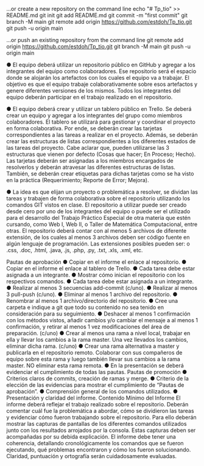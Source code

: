 …or create a new repository on the command line
    echo "# Tp_tio" >> README.md
    git init
    git add README.md
    git commit -m "first commit"
    git branch -M main
    git remote add origin https://github.com/estdoh/Tp_tio.git
    git push -u origin main

…or push an existing repository from the command line
    git remote add origin https://github.com/estdoh/Tp_tio.git
    git branch -M main
    git push -u origin main

● El equipo deberá utilizar un repositorio público en GitHub y agregar a los
integrantes del equipo como colaboradores. Ese repositorio será el espacio
donde se alojarán los artefactos con los cuales el equipo va a trabajar. El objetivo
es que el equipo trabaje colaborativamente sobre esos artefactos y genere
diferentes versiones de los mismos. Todos los integrantes del equipo deberán
participar en el trabajo realizado en el repositorio.

● El equipo deberá crear y utilizar un tablero público en Trello. Se deberá crear un
equipo y agregar a los integrantes del grupo como miembros colaboradores. El
tablero se utilizará para gestionar y coordinar el proyecto en forma colaborativa.
Por ende, se deberán crear las tarjetas correspondientes a las tareas a realizar en
el proyecto. Además, se deberán crear las estructuras de listas correspondientes
a los diferentes estados de las tareas del proyecto. Cabe aclarar que, pueden
utilizarse las 3 estructuras que vienen por defecto (Cosas que hacer; En Proceso;
Hecho). Las tarjetas deberán ser asignadas a los miembros encargados de
resolverlos y deberán atravesar las diferentes estructuras de listas. También, se
deberán crear etiquetas para dichas tarjetas como se ha visto en la práctica
(Requerimiento; Reporte de Error; Mejora).

● La idea es que elijan un proyecto o problemática a resolver, se dividan las tareas y
trabajen de forma colaborativa sobre el repositorio utilizando los comandos GIT
vistos en clase. El repositorio a utilizar puede ser creado desde cero por uno de
los integrantes del equipo o puede ser el utilizado para el desarrollo del Trabajo
Práctico Especial de otra materia que estén cursando, como Web I, Web II, o
Taller de Matemática Computacional, entre otras. El repositorio deberá contar
con al menos 5 archivos de diferente extensión, de los cuales al menos 3 archivos
deben ser código fuente en algún lenguaje de programación. Las extensiones
posibles pueden ser:
o .css, .doc, .html, .java, .js, .php, .py, .txt, .xls, .xml, etc.

Pautas de aprobación
● Copiar en el informe el enlace al repositorio.
● Copiar en el informe el enlace al tablero de Trello.
● Cada tarea debe estar asignada a un integrante.
● Mostrar cómo inician el repositorio con los respectivos comandos.
● Cada tarea debe estar asignada a un integrante.
● Realizar al menos 3 secuencias add-commit (c/uno).
● Realizar al menos 3 pull-push (c/uno).
● Eliminar al menos 1 archivo del repositorio.
● Renombrar al menos 1 archivo/directorio del repositorio.
● Cree una carpeta e indique a git que todo su contenido no sea tenido en
consideración para su seguimiento.
● Deshacer al menos 1 confirmación con los métodos vistos, añadir cambios y/o
cambiar el mensaje a al menos 1 confirmación, y retirar al menos 1 vez
modificaciones del área de preparación. (c/uno)
● Crear al menos una rama a nivel local, trabajar en ella y llevar los cambios a la
rama master. Una vez llevados los cambios, eliminar dicha rama. (c/uno)
● Crear una rama alternativa a master y publicarla en el repositorio remoto.
Colaborar con sus compañeros de equipo sobre esta rama y luego también llevar
sus cambios a la rama master. NO eliminar esta rama remota.
● En la presentación se deberá evidenciar el cumplimiento de todas las pautas.
Pautas de promoción
● Criterios claros de commits, creación de ramas y merge.
● Criterio de la elección de las evidencias para mostrar el cumplimiento de “Pautas
de aprobación”.
● Comprensión general de los comandos utilizados.
● Presentación y claridad del informe.
Contenido Mínimo del Informe
El informe deberá reflejar el trabajo realizado sobre el repositorio. Deberán comentar
cuál fue la problemática a abordar, cómo se dividieron las tareas y evidenciar cómo fueron
trabajando sobre el repositorio. Para ello deberán mostrar las capturas de pantallas de los
diferentes comandos utilizados junto con los resultados arrojados por la consola. Estas
capturas deben ser acompañadas por su debida explicación. El informe debe tener una
coherencia, detallando cronológicamente los comandos que se fueron ejecutando, qué
problemas encontraron y cómo los fueron solucionando. Claridad, puntuación y ortografía
serán cuidadosamente evaluadas.
